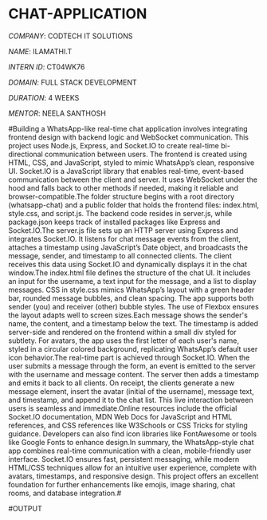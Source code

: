 # CHAT-APPLICATION

*COMPANY*: CODTECH IT SOLUTIONS

*NAME*: ILAMATHI.T

*INTERN ID*: CT04WK76

*DOMAIN*: FULL STACK DEVELOPMENT

*DURATION*: 4 WEEKS

*MENTOR*: NEELA SANTHOSH

#Building a WhatsApp-like real-time chat application involves integrating frontend design with backend logic and WebSocket communication. This project uses Node.js, Express, and Socket.IO to create real-time bi-directional communication between users. The frontend is created using HTML, CSS, and JavaScript, styled to mimic WhatsApp’s clean, responsive UI. Socket.IO is a JavaScript library that enables real-time, event-based communication between the client and server. It uses WebSocket under the hood and falls back to other methods if needed, making it reliable and browser-compatible.The folder structure begins with a root directory (whatsapp-chat) and a public folder that holds the frontend files: index.html, style.css, and script.js. The backend code resides in server.js, while package.json keeps track of installed packages like Express and Socket.IO.The server.js file sets up an HTTP server using Express and integrates Socket.IO. It listens for chat message events from the client, attaches a timestamp using JavaScript’s Date object, and broadcasts the message, sender, and timestamp to all connected clients. The client receives this data using Socket.IO and dynamically displays it in the chat window.The index.html file defines the structure of the chat UI. It includes an input for the username, a text input for the message, and a list to display messages. CSS in style.css mimics WhatsApp’s layout with a green header bar, rounded message bubbles, and clean spacing. The app supports both sender (you) and receiver (other) bubble styles. The use of Flexbox ensures the layout adapts well to screen sizes.Each message shows the sender's name, the content, and a timestamp below the text. The timestamp is added server-side and rendered on the frontend within a small div styled for subtlety. For avatars, the app uses the first letter of each user's name, styled in a circular colored background, replicating WhatsApp’s default user icon behavior.The real-time part is achieved through Socket.IO. When the user submits a message through the form, an event is emitted to the server with the username and message content. The server then adds a timestamp and emits it back to all clients. On receipt, the clients generate a new message element, insert the avatar (initial of the username), message text, and timestamp, and append it to the chat list. This live interaction between users is seamless and immediate.Online resources include the official Socket.IO documentation, MDN Web Docs for JavaScript and HTML references, and CSS references like W3Schools or CSS Tricks for styling guidance. Developers can also find icon libraries like FontAwesome or tools like Google Fonts to enhance design.In summary, the WhatsApp-style chat app combines real-time communication with a clean, mobile-friendly user interface. Socket.IO ensures fast, persistent messaging, while modern HTML/CSS techniques allow for an intuitive user experience, complete with avatars, timestamps, and responsive design. This project offers an excellent foundation for further enhancements like emojis, image sharing, chat rooms, and database integration.#

#OUTPUT



